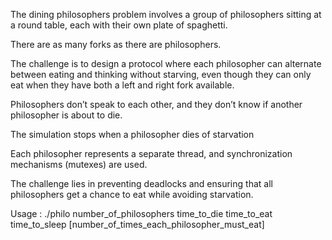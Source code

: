 The dining philosophers problem involves a group of philosophers sitting at a round table, each with their own plate of spaghetti. 

There are as many forks as there are philosophers. 

The challenge is to design a protocol where each philosopher can alternate between eating and thinking without starving, 
even though they can only eat when they have both a left and right fork available. 

Philosophers don’t speak to each other, and they don’t know if another philosopher is about to die. 

The simulation stops when a philosopher dies of starvation

Each philosopher represents a separate thread, and synchronization mechanisms (mutexes) are used.

The challenge lies in preventing deadlocks and ensuring that all philosophers get a chance to eat while avoiding starvation.

Usage : ./philo 		number_of_philosophers 		time_to_die time_to_eat time_to_sleep 		[number_of_times_each_philosopher_must_eat]
